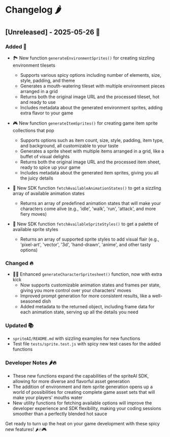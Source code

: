 # Changelog 🌶️

## [Unreleased] - 2025-05-26 🚀

### Added 🎉
- 🏞️ New function `generateEnvironmentSprites()` for creating sizzling environment tilesets
  - Supports various spicy options including number of elements, size, style, padding, and theme
  - Generates a mouth-watering tileset with multiple environment pieces arranged in a grid
  - Returns both the original image URL and the processed tileset, hot and ready to use
  - Includes metadata about the generated environment sprites, adding extra flavor to your game

- 🎮 New function `generateItemSprites()` for creating game item sprite collections that pop
  - Supports options such as item count, size, style, padding, item type, and background, all customizable to your taste
  - Generates a sprite sheet with multiple items arranged in a grid, like a buffet of visual delights
  - Returns both the original image URL and the processed item sheet, ready to spice up your game
  - Includes metadata about the generated item sprites, giving you all the juicy details

- 🕺 New SDK function `fetchAvailableAnimationStates()` to get a sizzling array of available animation states
  - Returns an array of predefined animation states that will make your characters come alive (e.g., 'idle', 'walk', 'run', 'attack', and more fiery moves)

- 🎨 New SDK function `fetchAvailableSpriteStyles()` to get a palette of available sprite styles
  - Returns an array of supported sprite styles to add visual flair (e.g., 'pixel-art', 'vector', '3d', 'hand-drawn', 'anime', and other tasty options)

### Changed 🔥
- 🦸‍♂️ Enhanced `generateCharacterSpritesheet()` function, now with extra kick
  - Now supports customizable animation states and frames per state, giving you more control over your characters' moves
  - Improved prompt generation for more consistent results, like a well-seasoned dish
  - Added metadata to the returned object, including frame data for each animation state, serving up all the details you need

### Updated 📚
- `spriteAI/README.md` with sizzling examples for new functions
- Test file `tests/sprite.test.js` with spicy new test cases for the added functions

### Developer Notes 🌶️🔥
- These new functions expand the capabilities of the spriteAI SDK, allowing for more diverse and flavorful asset generation
- The addition of environment and item sprite generation opens up a world of possibilities for creating complete game asset sets that will make your players' mouths water
- New utility functions for fetching available options will improve the developer experience and SDK flexibility, making your coding sessions smoother than a perfectly blended hot sauce

Get ready to turn up the heat on your game development with these spicy new features! 🌶️🔥🎮
